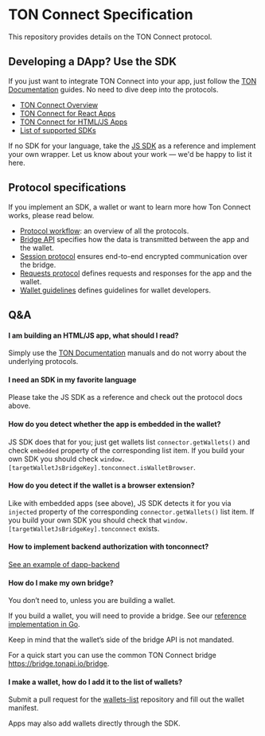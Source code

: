 # TON Connect Specification

This repository provides details on the TON Connect protocol.

## Developing a DApp? Use the SDK

If you just want to integrate TON Connect into your app, just follow the [TON Documentation](https://docs.ton.org/develop/dapps/ton-connect/overview) guides. No need to dive deep into the protocols.

* [TON Connect Overview](https://docs.ton.org/develop/dapps/ton-connect/overview)
* [TON Connect for React Apps](https://docs.ton.org/develop/dapps/ton-connect/react)
* [TON Connect for HTML/JS Apps](https://docs.ton.org/develop/dapps/ton-connect/web)
* [List of supported SDKs](https://docs.ton.org/develop/dapps/ton-connect/developers)

If no SDK for your language, take the [JS SDK](https://github.com/ton-connect/sdk/tree/main/packages/sdk) as a reference and implement your own wrapper. Let us know about your work — we'd be happy to list it here.

## Protocol specifications

If you implement an SDK, a wallet or want to learn more how Ton Connect works, please read below.

* [Protocol workflow](workflows.md): an overview of all the protocols.
* [Bridge API](bridge.md) specifies how the data is transmitted between the app and the wallet.
* [Session protocol](session.md) ensures end-to-end encrypted communication over the bridge.
* [Requests protocol](requests-responses.md) defines requests and responses for the app and the wallet.
* [Wallet guidelines](wallet-guidelines.md) defines guidelines for wallet developers.

## Q&A

#### I am building an HTML/JS app, what should I read?

Simply use the [TON Documentation](https://docs.ton.org/develop/dapps/ton-connect/overview) manuals and do not worry about the underlying protocols.

#### I need an SDK in my favorite language

Please take the JS SDK as a reference and check out the protocol docs above.

#### How do you detect whether the app is embedded in the wallet? 

JS SDK does that for you; just get wallets list `connector.getWallets()` and check `embedded` property of the corresponding list item. If you build your own SDK you should check `window.[targetWalletJsBridgeKey].tonconnect.isWalletBrowser`.

#### How do you detect if the wallet is a browser extension? 

Like with embedded apps (see above), JS SDK detects it for you via `injected` property of the corresponding `connector.getWallets()` list item. If you build your own SDK you should check that `window.[targetWalletJsBridgeKey].tonconnect` exists.

#### How to implement backend authorization with tonconnect?

[See an example of dapp-backend](https://github.com/ton-connect/demo-dapp-backend)

#### How do I make my own bridge? 

You don’t need to, unless you are building a wallet.

If you build a wallet, you will need to provide a bridge. See our [reference implementation in Go](https://github.com/ton-connect/bridge).

Keep in mind that the wallet’s side of the bridge API is not mandated.

For a quick start you can use the common TON Connect bridge https://bridge.tonapi.io/bridge.

#### I make a wallet, how do I add it to the list of wallets? 

Submit a pull request for the [wallets-list](https://github.com/ton-blockchain/wallets-list) repository and fill out the wallet manifest.

Apps may also add wallets directly through the SDK.
